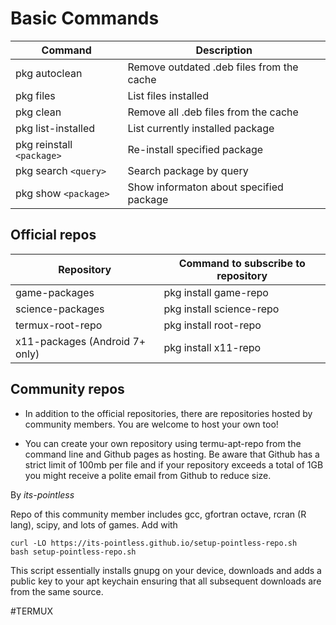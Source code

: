 # Basic Commands

| **Command** | **Description** |
| ------- | ----------- |
| pkg autoclean | Remove outdated .deb files from the cache |
| pkg files | List files installed | 
| pkg clean | Remove all .deb files from the cache |
| pkg list-installed | List currently installed package  |
| pkg reinstall `<package>` | Re-install specified package |
| pkg search `<query>` | Search package by query |
| pkg show `<package>` | Show informaton about specified package |

## Official repos

| **Repository** | **Command to subscribe to repository** |
| ---------- | ------------------------ |
| game-packages | pkg install game-repo |
| science-packages | pkg install science-repo |
| termux-root-repo | pkg install root-repo |
| x11-packages (Android 7+ only) | pkg install x11-repo | 

## Community repos 
- In addition to the official repositories, there are repositories hosted by community members. You are welcome to host your own too!

- You can create your own repository using termu-apt-repo from the command line and Github pages as hosting. Be aware that Github has a strict limit of 100mb per file and if your repository exceeds a total of 1GB you might receive a polite email from Github to reduce size.

By *its-pointless*

Repo of this community member includes gcc, gfortran octave, rcran (R lang), scipy, and lots of games. Add with 
``` its-pointless repo
curl -LO https://its-pointless.github.io/setup-pointless-repo.sh
bash setup-pointless-repo.sh
```
This script essentially installs gnupg on your device, downloads and adds a public key to your apt keychain ensuring that all subsequent downloads are from the same source.

#TERMUX 
